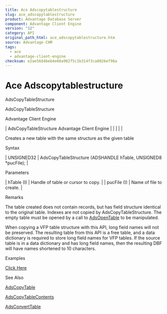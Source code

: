 ```yaml
---
title: Ace Adscopytablestructure
slug: ace_adscopytablestructure
product: Advantage Database Server
component: Advantage Client Engine
version: "12"
category: API
original_path_html: ace_adscopytablestructure.htm
source: Advantage CHM
tags:
  - ace
  - advantage-client-engine
checksum: e2ae56d4beb4e60a902f5c1b314f3ca8026ef96a
---
```


# Ace Adscopytablestructure

AdsCopyTableStructure

AdsCopyTableStructure

Advantage Client Engine

| AdsCopyTableStructure  Advantage Client Engine |  |  |  |  |

Creates a new table with the same structure as the given table

Syntax

| UNSIGNED32 | AdsCopyTableStructure (ADSHANDLE hTable,  UNSIGNED8 \*pucFile); |

Parameters

| hTable (I) | Handle of table or cursor to copy. |
| pucFile (I) | Name of file to create. |

Remarks

The table created does not contain records, but has field structure identical to the original table. Indexes are not copied by AdsCopyTableStructure. The empty table must be opened by a call to [AdsOpenTable](ace_adsopentable.md) to be manipulated.

When copying a VFP table structure with this API, long field names will not be preserved. The resulting table from this API is a free table, and a data dictionary is required to store long field names for VFP tables. If the source table is in a data dictionary and has long field names, then the resulting DBF will have names shortened to 10 characters.

Examples

[Click Here](ace_examples.md#adscopytablestructureexample)

See Also

[AdsCopyTable](ace_adscopytable.md)

[AdsCopyTableContents](ace_adscopytablecontents.md)

[AdsConvertTable](ace_adsconverttable.md)
